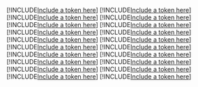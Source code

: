 [!INCLUDE[Include a token here](refs1523430150787/r1.md)]
[!INCLUDE[Include a token here](refs1523430150787/r2.md)]
[!INCLUDE[Include a token here](refs1523430150787/r3.md)]
[!INCLUDE[Include a token here](refs1523430150787/r4.md)]
[!INCLUDE[Include a token here](refs1523430150787/r5.md)]
[!INCLUDE[Include a token here](refs1523430150787/r6.md)]
[!INCLUDE[Include a token here](refs1523430150787/r7.md)]
[!INCLUDE[Include a token here](refs1523430150787/r8.md)]
[!INCLUDE[Include a token here](refs1523430150787/r9.md)]
[!INCLUDE[Include a token here](refs1523430150787/r10.md)]
[!INCLUDE[Include a token here](refs1523430150787/r11.md)]
[!INCLUDE[Include a token here](refs1523430150787/r12.md)]
[!INCLUDE[Include a token here](refs1523430150787/r13.md)]
[!INCLUDE[Include a token here](refs1523430150787/r14.md)]
[!INCLUDE[Include a token here](refs1523430150787/r15.md)]
[!INCLUDE[Include a token here](refs1523430150787/r16.md)]
[!INCLUDE[Include a token here](refs1523430150787/r17.md)]
[!INCLUDE[Include a token here](refs1523430150787/r18.md)]
[!INCLUDE[Include a token here](refs1523430150787/r19.md)]
[!INCLUDE[Include a token here](refs1523430150787/r20.md)]